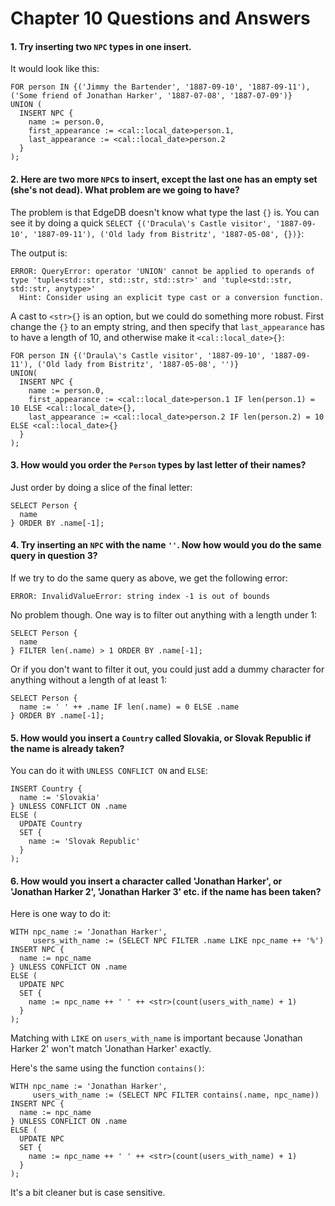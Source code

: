 # Chapter 10 Questions and Answers

#### 1. Try inserting two `NPC` types in one insert.

It would look like this:

```edgeql
FOR person IN {('Jimmy the Bartender', '1887-09-10', '1887-09-11'), ('Some friend of Jonathan Harker', '1887-07-08', '1887-07-09')}
UNION (
  INSERT NPC {
    name := person.0,
    first_appearance := <cal::local_date>person.1,
    last_appearance := <cal::local_date>person.2
  }
);
```

#### 2. Here are two more `NPC`s to insert, except the last one has an empty set (she's not dead). What problem are we going to have?

The problem is that EdgeDB doesn't know what type the last `{}` is. You can see it by doing a quick `SELECT {('Dracula\'s Castle visitor', '1887-09-10', '1887-09-11'), ('Old lady from Bistritz', '1887-05-08', {})}`:

The output is:

```
ERROR: QueryError: operator 'UNION' cannot be applied to operands of type 'tuple<std::str, std::str, std::str>' and 'tuple<std::str, std::str, anytype>'
  Hint: Consider using an explicit type cast or a conversion function.
```

A cast to `<str>{}` is an option, but we could do something more robust. First change the `{}` to an empty string, and then specify that `last_appearance` has to have a length of 10, and otherwise make it `<cal::local_date>{}`:

```edgeql
FOR person IN {('Draula\'s Castle visitor', '1887-09-10', '1887-09-11'), ('Old lady from Bistritz', '1887-05-08', '')}
UNION(
  INSERT NPC {
    name := person.0,
    first_appearance := <cal::local_date>person.1 IF len(person.1) = 10 ELSE <cal::local_date>{},
    last_appearance := <cal::local_date>person.2 IF len(person.2) = 10 ELSE <cal::local_date>{}
  }
);
```

#### 3. How would you order the `Person` types by last letter of their names?

Just order by doing a slice of the final letter:

```edgeql
SELECT Person {
  name
} ORDER BY .name[-1];
```

#### 4. Try inserting an `NPC` with the name `''`. Now how would you do the same query in question 3?

If we try to do the same query as above, we get the following error:

```
ERROR: InvalidValueError: string index -1 is out of bounds
```

No problem though. One way is to filter out anything with a length under 1:

```edgeql
SELECT Person {
  name
} FILTER len(.name) > 1 ORDER BY .name[-1];
```

Or if you don't want to filter it out, you could just add a dummy character for anything without a length of at least 1:

```edgeql
SELECT Person {
  name := ' ' ++ .name IF len(.name) = 0 ELSE .name
} ORDER BY .name[-1];
```

#### 5. How would you insert a `Country` called Slovakia, or Slovak Republic if the name is already taken?

You can do it with `UNLESS CONFLICT ON` and `ELSE`:

```edgeql
INSERT Country {
  name := 'Slovakia'
} UNLESS CONFLICT ON .name
ELSE (
  UPDATE Country
  SET {
    name := 'Slovak Republic'
  }
);
```

#### 6. How would you insert a character called 'Jonathan Harker', or 'Jonathan Harker 2', 'Jonathan Harker 3' etc. if the name has been taken?

Here is one way to do it:

```edgeql
WITH npc_name := 'Jonathan Harker',
     users_with_name := (SELECT NPC FILTER .name LIKE npc_name ++ '%')
INSERT NPC {
  name := npc_name
} UNLESS CONFLICT ON .name
ELSE (
  UPDATE NPC
  SET {
    name := npc_name ++ ' ' ++ <str>(count(users_with_name) + 1)
  }
);
```

Matching with `LIKE` on `users_with_name` is important because 'Jonathan Harker 2' won't match 'Jonathan Harker' exactly.

Here's the same using the function `contains()`:

```edgeql
WITH npc_name := 'Jonathan Harker',
     users_with_name := (SELECT NPC FILTER contains(.name, npc_name))
INSERT NPC {
  name := npc_name
} UNLESS CONFLICT ON .name
ELSE (
  UPDATE NPC
  SET {
    name := npc_name ++ ' ' ++ <str>(count(users_with_name) + 1)
  }
);
```

It's a bit cleaner but is case sensitive.
